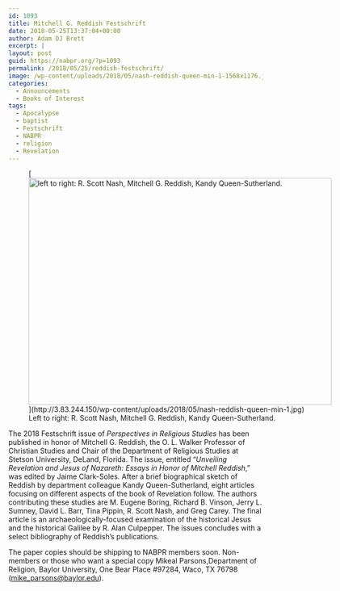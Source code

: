 ```yaml
---
id: 1093
title: Mitchell G. Reddish Festschrift
date: 2018-05-25T13:37:04+00:00
author: Adam DJ Brett
excerpt: |
layout: post
guid: https://nabpr.org/?p=1093
permalink: /2018/05/25/reddish-festschrift/
image: /wp-content/uploads/2018/05/nash-reddish-queen-min-1-1568x1176.jpg
categories:
  - Announcements
  - Books of Interest
tags:
  - Apocalypse
  - baptist
  - Festschrift
  - NABPR
  - religion
  - Revelation
---
```

<figure id="attachment_1094" aria-describedby="caption-attachment-1094" style="width: 600px" class="wp-caption aligncenter">[<img class="size-large wp-image-1094" src="http://3.83.244.150/wp-content/uploads/2018/05/nash-reddish-queen-min-1-1024x768.jpg" alt="left to right: R. Scott Nash, Mitchell G. Reddish, Kandy Queen-Sutherland." width="600" height="450" srcset="http://3.83.244.150/wp-content/uploads/2018/05/nash-reddish-queen-min-1-1024x768.jpg 1024w, http://3.83.244.150/wp-content/uploads/2018/05/nash-reddish-queen-min-1-300x225.jpg 300w, http://3.83.244.150/wp-content/uploads/2018/05/nash-reddish-queen-min-1-768x576.jpg 768w, http://3.83.244.150/wp-content/uploads/2018/05/nash-reddish-queen-min-1-1568x1176.jpg 1568w" sizes="(max-width: 600px) 100vw, 600px" />](http://3.83.244.150/wp-content/uploads/2018/05/nash-reddish-queen-min-1.jpg)<figcaption id="caption-attachment-1094" class="wp-caption-text">Left to right: R. Scott Nash, Mitchell G. Reddish, Kandy Queen-Sutherland.</figcaption></figure> 

<p style="font-weight: 400;">
  The 2018 Festschrift issue of <em>Perspectives in Religious Studies</em> has been published in honor of Mitchell G. Reddish, the O. L. Walker Professor of Christian Studies and Chair of the Department of Religious Studies at Stetson University, DeLand, Florida. The issue, entitled “<em>Unveiling Revelation and Jesus of Nazareth: Essays in Honor of Mitchell Reddish</em>,” was edited by Jaime Clark-Soles. After a brief biographical sketch of Reddish by department colleague Kandy Queen-Sutherland, eight articles focusing on different aspects of the book of Revelation follow. The authors contributing these studies are M. Eugene Boring, Richard B. Vinson, Jerry L. Sumney, David L. Barr, Tina Pippin, R. Scott Nash, and Greg Carey. The final article is an archaeologically-focused examination of the historical Jesus and the historical Galilee by R. Alan Culpepper. The issues concludes with a select bibliography of Reddish’s publications.
</p>

The paper copies should be shipping to NABPR members soon. Non-members or those who want a special copy Mikeal Parsons,Department of Religion, Baylor University, One Bear Place #97284, Waco, TX 76798 (mike_parsons@baylor.edu).

&nbsp;

&nbsp;